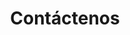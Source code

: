 ---
layout: contact

title: Contáctenos
description: asdsadas

menus:
  header:
    title: Contáctenos
    weight: 5
  footer:
    title: Contáctenos
    weight: 5
---